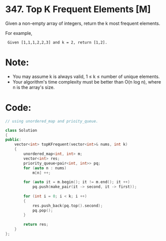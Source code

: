 # 347. Top K Frequent Elements [M]
Given a non-empty array of integers, return the k most frequent elements.

For example,
```
 Given [1,1,1,2,2,3] and k = 2, return [1,2]. 
```

# Note: 
- You may assume k is always valid, 1 ≤ k ≤ number of unique elements.
- Your algorithm's time complexity must be better than O(n log n), where n is the array's size.

# Code:
```c++
// using unordered_map and prioity_queue.

class Solution 
{
public:
    vector<int> topKFrequent(vector<int>& nums, int k) 
    {
        unordered_map<int, int> m;
        vector<int> res;
        priority_queue<pair<int, int>> pq;
        for (auto n : nums)
            m[n] ++;
        
        for (auto it = m.begin(); it != m.end(); it ++)
            pq.push(make_pair(it -> second, it -> first));
        
        for (int i = 0; i < k; i ++)
        {
            res.push_back(pq.top().second);
            pq.pop();
        }
        
        return res;
    }
};
```
